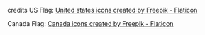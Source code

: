 

credits US Flag: <a href="https://www.flaticon.com/free-icons/united-states" title="united states icons">United states icons created by Freepik - Flaticon</a>

Canada Flag: <a href="https://www.flaticon.com/free-icons/canada" title="canada icons">Canada icons created by Freepik - Flaticon</a>